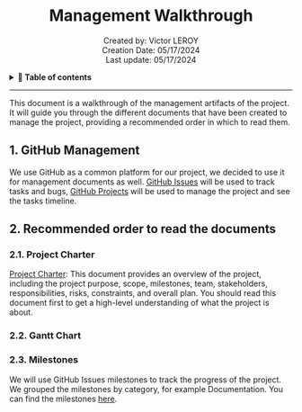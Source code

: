 <h1 align="center"> Management Walkthrough </h1>

<p align="center">
Created by: Victor LEROY <br> Creation Date: 05/17/2024 <br> Last update: 05/17/2024
</p>

<details>  
<summary>  
<b> 📖 Table of contents </b>
</summary> 

- [1. GitHub Management](#1-github-management)
- [Recommended order to read the documents](#2-recommended-order-to-read-the-documents)
  - [2.1. Project Charter](#21-project-charter)
  - [2.2. Gantt Chart](#22-gantt-chart)
  - [2.3. Milestones](#23-milestones)

</details>

---

This document is a walkthrough of the management artifacts of the project. It will guide you through the different documents that have been created to manage the project, providing a recommended order in which to read them.

## 1. GitHub Management

We use GitHub as a common platform for our project, we decided to use it for management documents as well. [GitHub Issues]() will be used to track tasks and bugs, [GitHub Projects]() will be used to manage the project and see the tasks timeline.

## 2. Recommended order to read the documents

### 2.1. Project Charter

[Project Charter](management_artifacts/project_charter.md): This document provides an overview of the project, including the project purpose, scope, milestones, team, stakeholders, responsibilities, risks, constraints, and overall plan. You should read this document first to get a high-level understanding of what the project is about.

### 2.2. Gantt Chart

### 2.3. Milestones

We will use GitHub Issues milestones to track the progress of the project. We grouped the milestones by category, for example Documentation. You can find the milestones [here](https://github.com/algosup/2023-2024-project-5-flutter-team-4/milestones).


